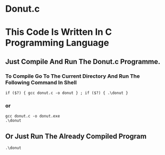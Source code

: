 # Donut.c
# This Code Is Written In C Programming Language
## Just Compile And Run The Donut.c Programme.
### To Compile Go To The Current Directory And Run The Following Command In Shell

```
if ($?) { gcc donut.c -o donut } ; if ($?) { .\donut }
```
### or
```
gcc donut.c -o donut.exe
.\donut
```

## Or Just Run The Already Compiled Program
```
.\donut
```
